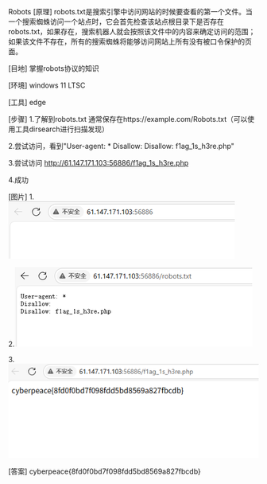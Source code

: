 Robots
[原理]
robots.txt是搜索引擎中访问网站的时候要查看的第一个文件。当一个搜索蜘蛛访问一个站点时，它会首先检查该站点根目录下是否存在robots.txt，如果存在，搜索机器人就会按照该文件中的内容来确定访问的范围；如果该文件不存在，所有的搜索蜘蛛将能够访问网站上所有没有被口令保护的页面。

[目地]
掌握robots协议的知识

[环境]
windows 11 LTSC

[工具]
edge

[步骤]
1.了解到robots.txt 通常保存在https://example.com/Robots.txt（可以使用工具dirsearch进行扫描发现）

2.尝试访问，看到"User-agent: *
Disallow: 
Disallow: f1ag_1s_h3re.php"

3.尝试访问 http://61.147.171.103:56886/f1ag_1s_h3re.php

4.成功

[图片]
1.![alt text]({9AA9E6BC-FD74-4B90-97A8-C138FE749BDB}.png)

2.![alt text](image.png)

3.![alt text](image-1.png)

[答案]
cyberpeace{8fd0f0bd7f098fdd5bd8569a827fbcdb}